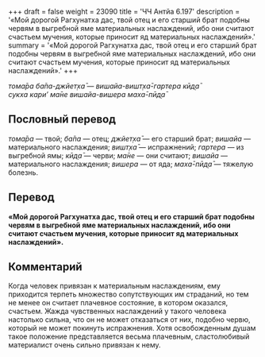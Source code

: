 +++
draft = false
weight = 23090
title = 'ЧЧ Антйа 6.197'
description = '«Мой дорогой Рагхунатха дас, твой отец и его старший брат подобны червям в выгребной яме материальных наслаждений, ибо они считают счастьем мучения, которые приносит яд материальных наслаждений».'
summary = '«Мой дорогой Рагхунатха дас, твой отец и его старший брат подобны червям в выгребной яме материальных наслаждений, ибо они считают счастьем мучения, которые приносит яд материальных наслаждений».'
+++

_тома̄ра ба̄па-джйет̣ха̄ — вишайа-вишт̣ха̄-гартера кӣд̣а̄  
сукха кари’ ма̄не вишайа-вишера маха̄-пӣд̣а̄_

## Пословный перевод

_тома̄ра_ — твой; _ба̄па_ — отец; _джйет̣ха̄_ — его старший брат; _вишайа_ — материального наслаждения; _вишт̣ха̄_ — испражнений; _гартера_ — из выгребной ямы; _кӣд̣а̄_ — черви; _ма̄не_ — они считают; _вишайа_ — материального наслаждения; _вишера_ — от яда; _маха̄_\-_пӣд̣а̄_ — тяжелую болезнь.

## Перевод

**«Мой дорогой Рагхунатха дас, твой отец и его старший брат подобны червям в выгребной яме материальных наслаждений, ибо они считают счастьем мучения, которые приносит яд материальных наслаждений».**

## Комментарий

Когда человек привязан к материальным наслаждениям, ему приходится терпеть множество сопутствующих им страданий, но тем не менее он считает плачевное состояние, в котором оказался, счастьем. Жажда чувственных наслаждений у такого человека настолько сильна, что он не может отказаться от них, подобно червю, который не может покинуть испражнения. Хотя освобожденным душам такое положение представляется весьма плачевным, сластолюбивый материалист очень сильно привязан к нему.
